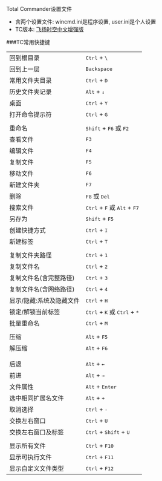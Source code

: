 Total Commander设置文件

- 含两个设置文件: wincmd.ini是程序设置, user.ini是个人设置
- TC版本: [飞扬时空中文增强版](http://iyoung.blog.163.com/blog/static/1667888072010615102525643/)

###TC常用快捷键

| | |
| :--- | :--- |
| 回到根目录 | <kbd>Ctrl</kbd> + <kbd>\\</kbd> |
| 回到上一层 | <kbd>Backspace</kbd> |
| 常用文件夹目录 | <kbd>Ctrl</kbd> + <kbd>D</kbd> |
| 历史文件夹记录 | <kbd>Alt</kbd> + <kbd>↓</kbd> |
| 桌面 | <kbd>Ctrl</kbd> + <kbd>Y</kbd> |
| 打开命令提示符 | <kbd>Ctrl</kbd> + <kbd>G</kbd> |
| | |
| 重命名 | <kbd>Shift</kbd> + <kbd>F6</kbd> 或 <kbd>F2</kbd> |
| 查看文件 | <kbd>F3</kbd> |
| 编辑文件 | <kbd>F4</kbd> |
| 复制文件 | <kbd>F5</kbd> |
| 移动文件 | <kbd>F6</kbd> |
| 新建文件夹 | <kbd>F7</kbd> |
| 删除 | <kbd>F8</kbd> 或 <kbd>Del</kbd> |
| 搜索文件 | <kbd>Ctrl</kbd> + <kbd>F</kbd> 或 <kbd>Alt</kbd> + <kbd>F7</kbd> |
| 另存为 | <kbd>Shift</kbd> + <kbd>F5</kbd> |
| 创建快捷方式 | <kbd>Ctrl</kbd> + <kbd>I</kbd> |
| 新建标签 | <kbd>Ctrl</kbd> + <kbd>T</kbd> |
| | |
| 复制文件夹路径 | <kbd>Ctrl</kbd> + <kbd>1</kbd> |
| 复制文件名 | <kbd>Ctrl</kbd> + <kbd>2</kbd> |
| 复制文件名(含完整路径) | <kbd>Ctrl</kbd> + <kbd>3</kbd> |
| 复制文件名(含网络路径) | <kbd>Ctrl</kbd> + <kbd>4</kbd> |
| 显示/隐藏:系统及隐藏文件 | <kbd>Ctrl</kbd> + <kbd>H</kbd> |
| 锁定/解锁当前标签 | <kbd>Ctrl</kbd> + <kbd>K</kbd> 或 <kbd>Ctrl</kbd> + <kbd>*</kbd> |
| 批量重命名 | <kbd>Ctrl</kbd> + <kbd>M</kbd> |
| | |
| 压缩 | <kbd>Alt</kbd> + <kbd>F5</kbd> |
| 解压缩 | <kbd>Alt</kbd> + <kbd>F6</kbd> |
| | |
| | |
| 后退 | <kbd>Alt</kbd> + <kbd>←</kbd> |
| 前进 | <kbd>Alt</kbd> + <kbd>→</kbd> |
| 文件属性 | <kbd>Alt</kbd> + <kbd>Enter</kbd> |
| 选中相同扩展名文件 | <kbd>Alt</kbd> + <kbd>+</kbd> |
| 取消选择 | <kbd>Ctrl</kbd> + <kbd>-</kbd> |
| 交换左右窗口 | <kbd>Ctrl</kbd> + <kbd>U</kbd> |
| 交换左右窗口及标签 | <kbd>Ctrl</kbd> + <kbd>Shift</kbd> + <kbd>U</kbd> |
| | |
| 显示所有文件 | <kbd>Ctrl</kbd> + <kbd>F10</kbd> |
| 显示可执行文件 | <kbd>Ctrl</kbd> + <kbd>F11</kbd> |
| 显示自定义文件类型 | <kbd>Ctrl</kbd> + <kbd>F12</kbd> |



